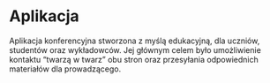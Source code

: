 # Aplikacja 
Aplikacja konferencyjna stworzona z myślą edukacyjną, dla uczniów, studentów oraz wykładowców. Jej głównym celem było umożliwienie kontaktu “twarzą w twarz” obu stron oraz przesyłania odpowiednich materiałów dla prowadzącego.
